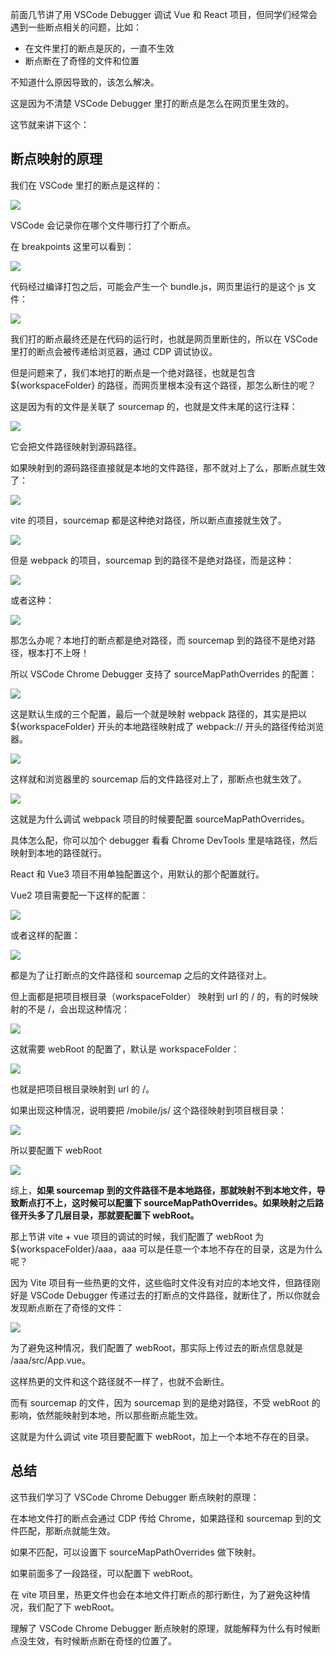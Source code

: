﻿前面几节讲了用 VSCode Debugger 调试 Vue 和 React 项目，但同学们经常会遇到一些断点相关的问题，比如：

- 在文件里打的断点是灰的，一直不生效
- 断点断在了奇怪的文件和位置

不知道什么原因导致的，该怎么解决。

这是因为不清楚 VSCode Debugger 里打的断点是怎么在网页里生效的。

这节就来讲下这个：

## 断点映射的原理

我们在 VSCode 里打的断点是这样的：

![](https://p3-juejin.byteimg.com/tos-cn-i-k3u1fbpfcp/fbe857ce3e2146dca3287a2b12528fb7~tplv-k3u1fbpfcp-watermark.image?)

VSCode 会记录你在哪个文件哪行打了个断点。

在 breakpoints 这里可以看到：

![](https://p3-juejin.byteimg.com/tos-cn-i-k3u1fbpfcp/34941e3fd76b4c54b8d501094ee70f6a~tplv-k3u1fbpfcp-watermark.image?)

代码经过编译打包之后，可能会产生一个 bundle.js，网页里运行的是这个 js 文件：

![](https://p6-juejin.byteimg.com/tos-cn-i-k3u1fbpfcp/5ab8b204ccca407c81dd98e667ea9de9~tplv-k3u1fbpfcp-watermark.image?)

我们打的断点最终还是在代码的运行时，也就是网页里断住的，所以在 VSCode 里打的断点会被传递给浏览器，通过 CDP 调试协议。

但是问题来了，我们本地打的断点是一个绝对路径，也就是包含 \${workspaceFolder} 的路径，而网页里根本没有这个路径，那怎么断住的呢？

这是因为有的文件是关联了 sourcemap 的，也就是文件末尾的这行注释：

![](https://p6-juejin.byteimg.com/tos-cn-i-k3u1fbpfcp/932f8f81ee954ce3a83c6261b46f5c09~tplv-k3u1fbpfcp-watermark.image?)

它会把文件路径映射到源码路径。

如果映射到的源码路径直接就是本地的文件路径，那不就对上了么，那断点就生效了：

![](https://p3-juejin.byteimg.com/tos-cn-i-k3u1fbpfcp/18fa6721304d461dabf67c03cadd516b~tplv-k3u1fbpfcp-watermark.image?)

vite 的项目，sourcemap 都是这种绝对路径，所以断点直接就生效了。

![](https://p9-juejin.byteimg.com/tos-cn-i-k3u1fbpfcp/4fbec9c7d95e4ebfaf52bb729e3eddde~tplv-k3u1fbpfcp-watermark.image?)

但是 webpack 的项目，sourcemap 到的路径不是绝对路径，而是这种：

![](https://p6-juejin.byteimg.com/tos-cn-i-k3u1fbpfcp/928ac6f5fe964bccabf5268a054ef32b~tplv-k3u1fbpfcp-watermark.image?)

或者这种：

![](https://p1-juejin.byteimg.com/tos-cn-i-k3u1fbpfcp/d0fc212ec7b74fb6b4ee20ca3c577adf~tplv-k3u1fbpfcp-watermark.image?)

那怎么办呢？本地打的断点都是绝对路径，而 sourcemap 到的路径不是绝对路径，根本打不上呀！

所以 VSCode Chrome Debugger 支持了 sourceMapPathOverrides 的配置：

![](https://p1-juejin.byteimg.com/tos-cn-i-k3u1fbpfcp/ff04072088d448bab925b4c76ccd5aab~tplv-k3u1fbpfcp-watermark.image?)

这是默认生成的三个配置，最后一个就是映射 webpack 路径的，其实是把以 \${workspaceFolder} 开头的本地路径映射成了 webpack:// 开头的路径传给浏览器。

![](https://p3-juejin.byteimg.com/tos-cn-i-k3u1fbpfcp/3b1882c4f37046b0b383f72eae601916~tplv-k3u1fbpfcp-watermark.image?)

这样就和浏览器里的 sourcemap 后的文件路径对上了，那断点也就生效了。

![](https://p6-juejin.byteimg.com/tos-cn-i-k3u1fbpfcp/61e3fe4e6f654caa97fd4b80cca4fe57~tplv-k3u1fbpfcp-watermark.image?)

这就是为什么调试 webpack 项目的时候要配置 sourceMapPathOverrides。

具体怎么配，你可以加个 debugger 看看 Chrome DevTools 里是啥路径，然后映射到本地的路径就行。

React 和 Vue3 项目不用单独配置这个，用默认的那个配置就行。

Vue2 项目需要配一下这样的配置：

![](https://p3-juejin.byteimg.com/tos-cn-i-k3u1fbpfcp/4aaaa12f89f74f73ab7dcc0383371669~tplv-k3u1fbpfcp-watermark.image?)

或者这样的配置：

![](https://p3-juejin.byteimg.com/tos-cn-i-k3u1fbpfcp/aa4fa01d110e4cbfa0cc75036a7e985d~tplv-k3u1fbpfcp-watermark.image?)

都是为了让打断点的文件路径和 sourcemap 之后的文件路径对上。

但上面都是把项目根目录（workspaceFolder） 映射到 url 的 / 的，有的时候映射的不是 /，会出现这种情况：

![](https://p3-juejin.byteimg.com/tos-cn-i-k3u1fbpfcp/dda43d9886f64bd999a8183601ff16c2~tplv-k3u1fbpfcp-watermark.image?)

这就需要 webRoot 的配置了，默认是 workspaceFolder：

![](https://p6-juejin.byteimg.com/tos-cn-i-k3u1fbpfcp/58b595fde54f4e31a8ec1b1d3d83d304~tplv-k3u1fbpfcp-watermark.image?)

也就是把项目根目录映射到 url 的 /。

如果出现这种情况，说明要把 /mobile/js/ 这个路径映射到项目根目录：

![](https://p3-juejin.byteimg.com/tos-cn-i-k3u1fbpfcp/f3c16f7f6a05499faa31eaacdf8951ca~tplv-k3u1fbpfcp-watermark.image?)

所以要配置下 webRoot

![](https://p3-juejin.byteimg.com/tos-cn-i-k3u1fbpfcp/7a75cdf602dd4ad3889ffb38d569869d~tplv-k3u1fbpfcp-watermark.image?)

综上，**如果 sourcemap 到的文件路径不是本地路径，那就映射不到本地文件，导致断点打不上，这时候可以配置下 sourceMapPathOverrides。如果映射之后路径开头多了几层目录，那就要配置下 webRoot。**

那上节讲 vite + vue 项目的调试的时候，我们配置了 webRoot 为 \${workspaceFolder}/aaa，aaa 可以是任意一个本地不存在的目录，这是为什么呢？

因为 Vite 项目有一些热更的文件，这些临时文件没有对应的本地文件，但路径刚好是 VSCode Debugger 传递过去的打断点的文件路径，就断住了，所以你就会发现断点断在了奇怪的文件：

![](https://p1-juejin.byteimg.com/tos-cn-i-k3u1fbpfcp/30b81777bcc944ef9202c313e0b36f74~tplv-k3u1fbpfcp-watermark.image?)

为了避免这种情况，我们配置了 webRoot，那实际上传过去的断点信息就是 /aaa/src/App.vue。

这样热更的文件和这个路径就不一样了，也就不会断住。

而有 sourcemap 的文件，因为 sourcemap 到的是绝对路径，不受 webRoot 的影响，依然能映射到本地，所以那些断点能生效。

这就是为什么调试 vite 项目要配置下 webRoot，加上一个本地不存在的目录。

## 总结

这节我们学习了 VSCode Chrome Debugger 断点映射的原理：

在本地文件打的断点会通过 CDP 传给 Chrome，如果路径和 sourcemap 到的文件匹配，那断点就能生效。

如果不匹配，可以设置下 sourceMapPathOverrides 做下映射。

如果前面多了一段路径，可以配置下 webRoot。

在 vite 项目里，热更文件也会在本地文件打断点的那行断住，为了避免这种情况，我们配了下 webRoot。

理解了 VSCode Chrome Debugger 断点映射的原理，就能解释为什么有时候断点没生效，有时候断点断在奇怪的位置了。

